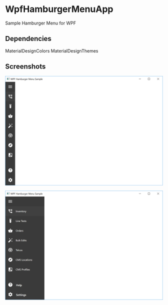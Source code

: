 # WpfHamburgerMenuApp
Sample Hamburger Menu for WPF

## Dependencies
MaterialDesignColors
MaterialDesignThemes

## Screenshots
![](https://github.com/calloncampbell/WpfHamburgerMenuApp/raw/master/assets/menu-collapsed.png)

![](https://github.com/calloncampbell/WpfHamburgerMenuApp/raw/master/assets/menu-expanded.png)
